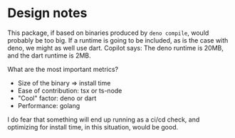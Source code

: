 # Design notes

This package, if based on binaries produced by `deno compile`,
would probably be too big.
If a runtime is going to be included, as is the case with deno, we might as well use dart.
Copilot says: The deno runtime is 20MB, and the dart runtime is 2MB.

What are the most important metrics?

- Size of the binary => install time
- Ease of contribution: tsx or ts-node
- "Cool" factor: deno or dart
- Performance: golang

I do fear that something will end up running as a ci/cd check,
and optimizing for install time, in this situation, would be good.
